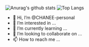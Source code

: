 ![Anurag's github stats](https://github-readme-stats.vercel.app/api?username=CHANEE-personal&show_icons=true&theme=tokyonight)
![Top Langs](https://github-readme-stats.vercel.app/api/top-langs/?username=CHANEE-personal&layout=compact&theme=tokyonight)

- 👋 Hi, I’m @CHANEE-personal
- 👀 I’m interested in ...
- 🌱 I’m currently learning ...
- 💞️ I’m looking to collaborate on ...
- 📫 How to reach me ...

<!---
CHANEE-personal/CHANEE-personal is a ✨ special ✨ repository because its `README.md` (this file) appears on your GitHub profile.
You can click the Preview link to take a look at your changes.
--->
